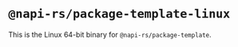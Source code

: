 # `@napi-rs/package-template-linux`

This is the Linux 64-bit binary for `@napi-rs/package-template`.
